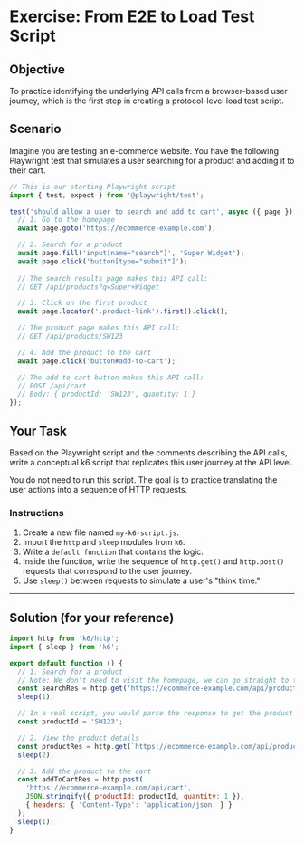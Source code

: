 # Exercise: From E2E to Load Test Script

## Objective

To practice identifying the underlying API calls from a browser-based user journey, which is the first step in creating a protocol-level load test script.

## Scenario

Imagine you are testing an e-commerce website. You have the following Playwright test that simulates a user searching for a product and adding it to their cart.

```typescript
// This is our starting Playwright script
import { test, expect } from '@playwright/test';

test('should allow a user to search and add to cart', async ({ page }) => {
  // 1. Go to the homepage
  await page.goto('https://ecommerce-example.com');

  // 2. Search for a product
  await page.fill('input[name="search"]', 'Super Widget');
  await page.click('button[type="submit"]');
  
  // The search results page makes this API call:
  // GET /api/products?q=Super+Widget

  // 3. Click on the first product
  await page.locator('.product-link').first().click();

  // The product page makes this API call:
  // GET /api/products/SW123

  // 4. Add the product to the cart
  await page.click('button#add-to-cart');

  // The add to cart button makes this API call:
  // POST /api/cart
  // Body: { productId: 'SW123', quantity: 1 }
});
```

## Your Task

Based on the Playwright script and the comments describing the API calls, write a conceptual k6 script that replicates this user journey at the API level.

You do not need to run this script. The goal is to practice translating the user actions into a sequence of HTTP requests.

### Instructions

1.  Create a new file named `my-k6-script.js`.
2.  Import the `http` and `sleep` modules from `k6`.
3.  Write a `default function` that contains the logic.
4.  Inside the function, write the sequence of `http.get()` and `http.post()` requests that correspond to the user journey.
5.  Use `sleep()` between requests to simulate a user's "think time."

---

## Solution (for your reference)

```javascript
import http from 'k6/http';
import { sleep } from 'k6';

export default function () {
  // 1. Search for a product
  // Note: We don't need to visit the homepage, we can go straight to the API call
  const searchRes = http.get('https://ecommerce-example.com/api/products?q=Super+Widget');
  sleep(1);

  // In a real script, you would parse the response to get the product ID
  const productId = 'SW123'; 

  // 2. View the product details
  const productRes = http.get(`https://ecommerce-example.com/api/products/${productId}`);
  sleep(2);

  // 3. Add the product to the cart
  const addToCartRes = http.post(
    'https://ecommerce-example.com/api/cart',
    JSON.stringify({ productId: productId, quantity: 1 }),
    { headers: { 'Content-Type': 'application/json' } }
  );
  sleep(1);
}